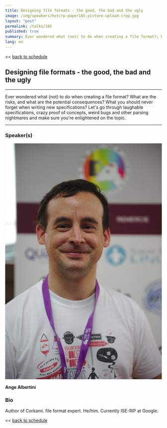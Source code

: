 ```yaml
---
title: Designing file formats - the good, the bad and the ugly
image: /img/speakers/hotcrp-paper105-picture-upload-crop.jpg
layout: "post"
permalink: /talks/105
published: true
summary: Ever wondered what (not) to do when creating a file format?; What are the risks, and what are the …
lang: en
---
```

<< [back to schedule](/schedule/)

## Designing file formats - the good, the bad and the ugly
---


Ever wondered what (not) to do when creating a file format?
What are the risks, and what are the potential consequences?
What you should never forget when writing new specifications?
Let's go through laughable specifications, crazy proof of concepts,
weird bugs and other parsing nightmares and
make sure you're enlightened on the topic.

---
### Speaker(s)
![speaker](/img/speakers/hotcrp-paper105-picture-upload.jpg)

**Ange Albertini**

### Bio
Author of Corkami. file format expert. He/him. Currently ISE-RIP at Google.

<< [back to schedule](/schedule/)